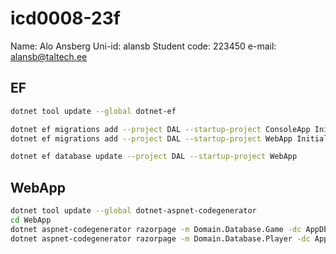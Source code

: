 # icd0008-23f

Name: Alo Ansberg
Uni-id: alansb
Student code: 223450
e-mail: alansb@taltech.ee

## EF

~~~bash
dotnet tool update --global dotnet-ef

dotnet ef migrations add --project DAL --startup-project ConsoleApp InitialCreate
dotnet ef migrations add --project DAL --startup-project WebApp InitialCreate

dotnet ef database update --project DAL --startup-project WebApp
~~~

## WebApp

~~~bash
dotnet tool update --global dotnet-aspnet-codegenerator
cd WebApp
dotnet aspnet-codegenerator razorpage -m Domain.Database.Game -dc AppDbContext -udl -outDir Pages/Games --referenceScriptLibraries
dotnet aspnet-codegenerator razorpage -m Domain.Database.Player -dc AppDbContext -udl -outDir Pages/Players --referenceScriptLibraries
~~~